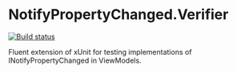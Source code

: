 # NotifyPropertyChanged.Verifier

[![Build status](https://github.com/sankra/NotifyPropertyChanged.Verifier/workflows/ci/badge.svg)](https://github.com/Sankra/NotifyPropertyChanged.Verifier/actions)

Fluent extension of xUnit for testing implementations of INotifyPropertyChanged in ViewModels.
